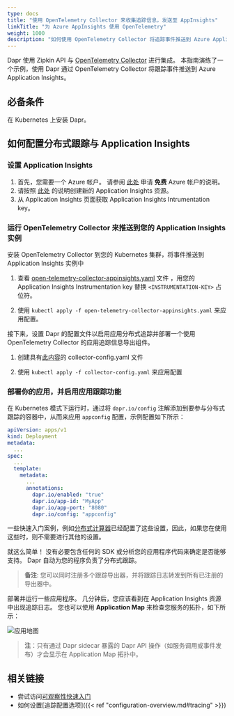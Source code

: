 ```yaml
---
type: docs
title: "使用 OpenTelemetry Collector 来收集追踪信息，发送至 AppInsights"
linkTitle: "为 Azure AppInsights 使用 OpenTelemetry"
weight: 1000
description: "如何使用 OpenTelemetry Collector 将追踪事件推送到 Azure Application Insights。"
---
```


Dapr 使用 Zipkin API 与 [OpenTelemetry Collector](https://github.com/open-telemetry/opentelemetry-collector) 进行集成。 本指南演练了一个示例，使用 Dapr 通过 OpenTelemetry Collector 将跟踪事件推送到 Azure Application Insights。

## 必备条件

在 Kubernetes 上安装 Dapr。

## 如何配置分布式跟踪与 Application Insights

### 设置 Application Insights

1. 首先，您需要一个 Azure 帐户。 请参阅 [此处](https://azure.microsoft.com/free/) 申请 **免费** Azure 帐户的说明。
2. 请按照 [此处](https://docs.microsoft.com/azure/azure-monitor/app/create-new-resource) 的说明创建新的 Application Insights 资源。
3. 从 Application Insights 页面获取 Application Insights Intrumentation key。

### 运行 OpenTelemetry Collector 来推送到您的 Application Insights 实例

安装 OpenTelemetry Collector 到您的 Kubernetes 集群，将事件推送到 Application Insights 实例中

1. 查看 [open-telemetry-collector-appinsights.yaml](/docs/open-telemetry-collector/open-telemetry-collector-appinsights.yaml) 文件 ，用您的 Application Insights Instrumentation key 替换 `<INSTRUMENTATION-KEY>` 占位符。

2. 使用 `kubectl apply -f open-telemetry-collector-appinsights.yaml` 来应用配置。

接下来，设置 Dapr 的配置文件以启用应用分布式追踪并部署一个使用 OpenTelemetry Collector 的应用追踪信息导出组件。

1. 创建具有[此内容](/docs/open-telemetry-collector/collector-config.yaml)的 collector-config.yaml 文件

2. 使用 `kubectl apply -f collector-config.yaml` 来应用配置

### 部署你的应用，并启用应用跟踪功能

在 Kubernetes 模式下运行时，通过将 `dapr.io/config` 注解添加到要参与分布式跟踪的容器中，从而来应用 `appconfig` 配置，示例配置如下所示：

```yaml
apiVersion: apps/v1
kind: Deployment
metadata:
  ...
spec:
  ...
  template:
    metadata:
      ...
      annotations:
        dapr.io/enabled: "true"
        dapr.io/app-id: "MyApp"
        dapr.io/app-port: "8080"
        dapr.io/config: "appconfig"
```

一些快速入门案例，例如[分布式计算器](https://github.com/dapr/quickstarts/tree/master/tutorials/distributed-calculator)已经配置了这些设置，因此，如果您在使用这些时，则不需要进行其他的设置。

就这么简单！ 没有必要包含任何的 SDK 或分析您的应用程序代码来确定是否能够支持。 Dapr 自动为您的程序负责了分布式跟踪。

> **备注**: 您可以同时注册多个跟踪导出器，并将跟踪日志转发到所有已注册的导出器中。

部署并运行一些应用程序。 几分钟后，您应该看到在 Application Insights 资源中出现追踪日志。 您也可以使用 **Application Map** 来检查您服务的拓扑，如下所示：

![应用地图](/images/open-telemetry-app-insights.png)

> **注**：只有通过 Dapr sidecar 暴露的 Dapr API 操作（如服务调用或事件发布）才会显示在 Application Map 拓扑中。

## 相关链接
* 尝试访问[可观察性快速入门](https://github.com/dapr/quickstarts/tree/master/tutorials/observability/README.md)
* 如何设置[追踪配置选项]({{< ref "configuration-overview.md#tracing" >}})
